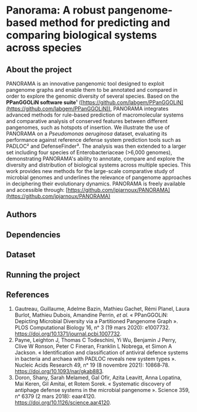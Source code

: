 # Panorama: A robust pangenome-based method for predicting and comparing biological systems across species

## About the project

PANORAMA is an innovative pangenomic tool designed to exploit pangenome graphs and enable them to be annotated and 
compared in order to explore the genomic diversity of several species. Based on the **PPanGGOLiN software suite**¹
([https://github.com/labgem/PPanGGOLiN](https://github.com/labgem/PPanGGOLiN)), PANORAMA integrates advanced methods for 
rule-based prediction of macromolecular systems and comparative analysis of conserved features between different 
pangenomes, such as hotspots of insertion. We illustrate the use of PANORAMA on a *Pseudomonas aeruginosa* dataset, 
evaluating its performance against reference defense system prediction tools such as PADLOC² and DefenseFinder³. 
The analysis was then extended to a larger set including four species of Enterobacteriaceae (>6,000 genomes),
demonstrating PANORAMA's ability to annotate, compare and explore the diversity and distribution of biological systems 
across multiple species. This work provides new methods for the large-scale comparative study of microbial genomes and 
underlines the relevance of pangenome approaches in deciphering their evolutionary dynamics. 
PANORAMA is freely available and accessible through: 
[https://github.com/jpjarnoux/PANORAMA](https://github.com/jpjarnoux/PANORAMA)

## Authors

## Dependencies

## Dataset

## Running the project

## References
1. Gautreau, Guillaume, Adelme Bazin, Mathieu Gachet, Rémi Planel, Laura Burlot, Mathieu Dubois, Amandine Perrin, *et al.* « PPanGGOLiN: Depicting Microbial Diversity via a Partitioned Pangenome Graph ». PLOS Computational Biology 16, nᵒ 3 (19 mars 2020): e1007732. https://doi.org/10.1371/journal.pcbi.1007732.
2. Payne, Leighton J, Thomas C Todeschini, Yi Wu, Benjamin J Perry, Clive W Ronson, Peter C Fineran, Franklin L Nobrega, et Simon A Jackson. « Identification and classification of antiviral defence systems in bacteria and archaea with PADLOC reveals new system types ». Nucleic Acids Research 49, nᵒ 19 (8 novembre 2021): 10868‑78. https://doi.org/10.1093/nar/gkab883.
3. Doron, Shany, Sarah Melamed, Gal Ofir, Azita Leavitt, Anna Lopatina, Mai Keren, Gil Amitai, et Rotem Sorek. « Systematic discovery of antiphage defense systems in the microbial pangenome ». Science 359, nᵒ 6379 (2 mars 2018): eaar4120. https://doi.org/10.1126/science.aar4120.
